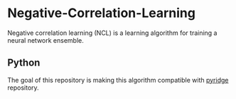 # Negative-Correlation-Learning
Negative correlation learning (NCL) is a learning algorithm for training a neural network ensemble.


## Python
The goal of this repository is making this algorithm compatible with [pyridge](https://github.com/cperales/pyridge) repository.
